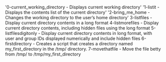 '0-current_working_directory - Displays current working directory'
'1-listit - Displays the contents list of the current directory'
'2-bring_me_home - Changes the working directory to the user’s home directory'
3-listfiles - Display current directory contents in a long format
4-listmorefiles - Display current directory contents, including hidden files using the long format
5-listfilesdigitonly - Display current directory contents in long format, with user and group IDs displayed numerically and include hidden files
6-firstdirectory - Creates a script that creates a directory named my_first_directory in the /tmp/ directory.
7-movethatfile - Move the file betty from /tmp/ to /tmp/my_first_directory
